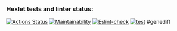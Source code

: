 ### Hexlet tests and linter status:
[![Actions Status](https://github.com/Kaibl/frontend-project-lvl2/workflows/hexlet-check/badge.svg)](https://github.com/Kaibl/frontend-project-lvl2/actions)
[![Maintainability](https://api.codeclimate.com/v1/badges/a99a88d28ad37a79dbf6/maintainability)](https://codeclimate.com/github/codeclimate/codeclimate/maintainability)
[![Eslint-check](https://github.com/Kaibl/frontend-project-lvl2/actions/workflows/eslint.yml/badge.svg)](https://github.com/Kaibl/frontend-project-lvl2/actions/workflows/eslint.yml)
[![test](https://github.com/Kaibl/frontend-project-lvl2/actions/workflows/test.yml/badge.svg)](https://github.com/Kaibl/frontend-project-lvl2/actions/workflows/test.yml)
#genediff
<script id="asciicast-92C3hTXN6Wo3Nd1P3D7lfep71" src="https://asciinema.org/a/92C3hTXN6Wo3Nd1P3D7lfep71.js" async></script>
